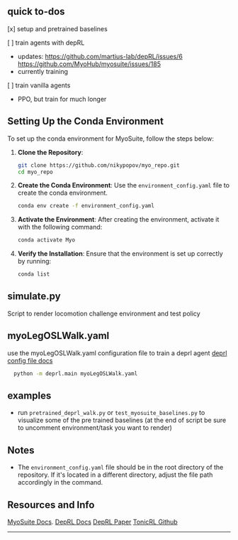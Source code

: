## quick to-dos
[x] setup and pretrained baselines

[ ] train agents with depRL
  - updates: https://github.com/martius-lab/depRL/issues/6 https://github.com/MyoHub/myosuite/issues/185
  - currently training
    
[ ] train vanilla agents
  - PPO, but train for much longer

## Setting Up the Conda Environment

To set up the conda environment for MyoSuite, follow the steps below:

1. **Clone the Repository**:
    ```bash
    git clone https://github.com/nikypopov/myo_repo.git
    cd myo_repo
    ```

2. **Create the Conda Environment**:
    Use the `environment_config.yaml` file to create the conda environment.
    ```bash
    conda env create -f environment_config.yaml
    ```

3. **Activate the Environment**:
    After creating the environment, activate it with the following command:
    ```bash
    conda activate Myo
    ```

4. **Verify the Installation**:
    Ensure that the environment is set up correctly by running:
    ```bash
    conda list
    ```
## simulate.py

Script to render locomotion challenge environment and test policy

## myoLegOSLWalk.yaml
use the myoLegOSLWalk.yaml configuration file to train a deprl agent [deprl config file docs](https://deprl.readthedocs.io/en/latest/config_files.html)
  ```bash
    python -m deprl.main myoLegOSLWalk.yaml
  ```

## examples

- run ```pretrained_deprl_walk.py``` or ```test_myosuite_baselines.py``` to visualize some of the pre trained baselines (at the end of script be sure to uncomment environment/task you want to render)

## Notes
- The `environment_config.yaml` file should be in the root directory of the repository. If it's located in a different directory, adjust the file path accordingly in the command.

## Resources and Info

[MyoSuite Docs](https://myosuite.readthedocs.io/en/latest/index.html).
[DepRL Docs](https://deprl.readthedocs.io/en/latest/index.html)
[DepRL Paper](https://arxiv.org/pdf/2206.00484)
[TonicRL Github](https://github.com/fabiopardo/tonic)


---
